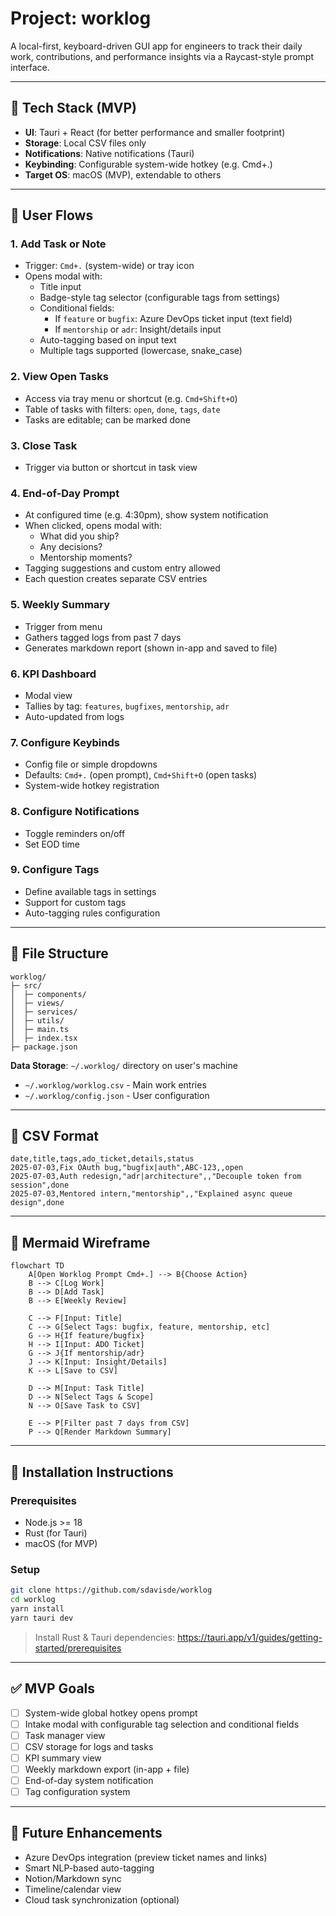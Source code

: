 # Project: worklog

A local-first, keyboard-driven GUI app for engineers to track their daily work, contributions, and performance insights via a Raycast-style prompt interface.

---

## 🧱 Tech Stack (MVP)

- **UI**: Tauri + React (for better performance and smaller footprint)
- **Storage**: Local CSV files only
- **Notifications**: Native notifications (Tauri)
- **Keybinding**: Configurable system-wide hotkey (e.g. Cmd+.)
- **Target OS**: macOS (MVP), extendable to others

---

## 🧭 User Flows

### 1. Add Task or Note

- Trigger: `Cmd+.` (system-wide) or tray icon
- Opens modal with:
  - Title input
  - Badge-style tag selector (configurable tags from settings)
  - Conditional fields:
    - If `feature` or `bugfix`: Azure DevOps ticket input (text field)
    - If `mentorship` or `adr`: Insight/details input
  - Auto-tagging based on input text
  - Multiple tags supported (lowercase, snake_case)

### 2. View Open Tasks

- Access via tray menu or shortcut (e.g. `Cmd+Shift+O`)
- Table of tasks with filters: `open`, `done`, `tags`, `date`
- Tasks are editable; can be marked done

### 3. Close Task

- Trigger via button or shortcut in task view

### 4. End-of-Day Prompt

- At configured time (e.g. 4:30pm), show system notification
- When clicked, opens modal with:
  - What did you ship?
  - Any decisions?
  - Mentorship moments?
- Tagging suggestions and custom entry allowed
- Each question creates separate CSV entries

### 5. Weekly Summary

- Trigger from menu
- Gathers tagged logs from past 7 days
- Generates markdown report (shown in-app and saved to file)

### 6. KPI Dashboard

- Modal view
- Tallies by tag: `features`, `bugfixes`, `mentorship`, `adr`
- Auto-updated from logs

### 7. Configure Keybinds

- Config file or simple dropdowns
- Defaults: `Cmd+.` (open prompt), `Cmd+Shift+O` (open tasks)
- System-wide hotkey registration

### 8. Configure Notifications

- Toggle reminders on/off
- Set EOD time

### 9. Configure Tags

- Define available tags in settings
- Support for custom tags
- Auto-tagging rules configuration

---

## 📁 File Structure

```
worklog/
├─ src/
│  ├─ components/
│  ├─ views/
│  ├─ services/
│  ├─ utils/
│  ├─ main.ts
│  ├─ index.tsx
├─ package.json
```

**Data Storage**: `~/.worklog/` directory on user's machine

- `~/.worklog/worklog.csv` - Main work entries
- `~/.worklog/config.json` - User configuration

---

## 🧾 CSV Format

```csv
date,title,tags,ado_ticket,details,status
2025-07-03,Fix OAuth bug,"bugfix|auth",ABC-123,,open
2025-07-03,Auth redesign,"adr|architecture",,"Decouple token from session",done
2025-07-03,Mentored intern,"mentorship",,"Explained async queue design",done
```

---

## 🧠 Mermaid Wireframe

```mermaid
flowchart TD
    A[Open Worklog Prompt Cmd+.] --> B{Choose Action}
    B --> C[Log Work]
    B --> D[Add Task]
    B --> E[Weekly Review]

    C --> F[Input: Title]
    C --> G[Select Tags: bugfix, feature, mentorship, etc]
    G --> H{If feature/bugfix}
    H --> I[Input: ADO Ticket]
    G --> J{If mentorship/adr}
    J --> K[Input: Insight/Details]
    K --> L[Save to CSV]

    D --> M[Input: Task Title]
    D --> N[Select Tags & Scope]
    N --> O[Save Task to CSV]

    E --> P[Filter past 7 days from CSV]
    P --> Q[Render Markdown Summary]
```

---

## 🔧 Installation Instructions

### Prerequisites

- Node.js >= 18
- Rust (for Tauri)
- macOS (for MVP)

### Setup

```bash
git clone https://github.com/sdavisde/worklog
cd worklog
yarn install
yarn tauri dev
```

> Install Rust & Tauri dependencies: https://tauri.app/v1/guides/getting-started/prerequisites

---

## ✅ MVP Goals

- [ ] System-wide global hotkey opens prompt
- [ ] Intake modal with configurable tag selection and conditional fields
- [ ] Task manager view
- [ ] CSV storage for logs and tasks
- [ ] KPI summary view
- [ ] Weekly markdown export (in-app + file)
- [ ] End-of-day system notification
- [ ] Tag configuration system

---

## 🌱 Future Enhancements

- Azure DevOps integration (preview ticket names and links)
- Smart NLP-based auto-tagging
- Notion/Markdown sync
- Timeline/calendar view
- Cloud task synchronization (optional)
